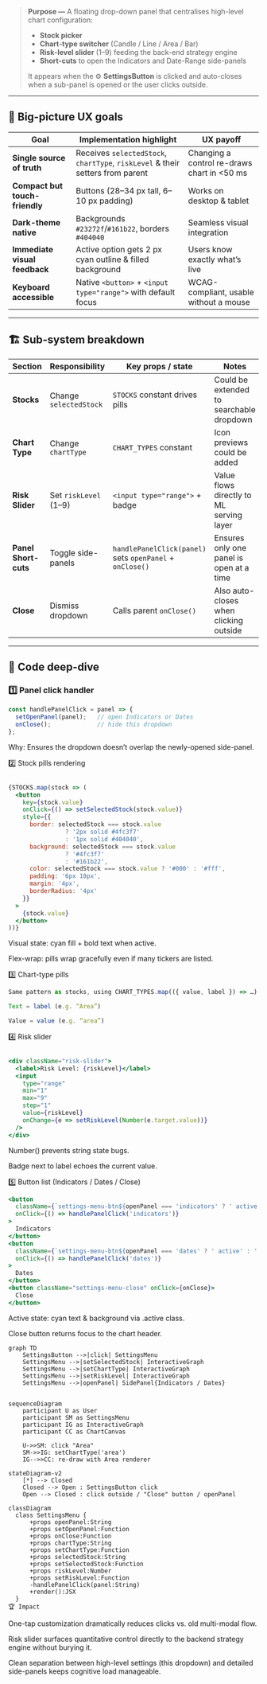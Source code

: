> **Purpose —** A floating drop-down panel that centralises high-level chart configuration:
> - **Stock picker**  
> - **Chart‐type switcher** (Candle / Line / Area / Bar)  
> - **Risk‐level slider** (1–9) feeding the back-end strategy engine  
> - **Short-cuts** to open the Indicators and Date-Range side-panels  
>  
> It appears when the ⚙️ **SettingsButton** is clicked and auto-closes when a sub-panel is opened or the user clicks outside.

---

## 🎯 Big-picture UX goals

| Goal                                    | Implementation highlight                                      | UX payoff                                                              |
|-----------------------------------------|---------------------------------------------------------------|------------------------------------------------------------------------|
| **Single source of truth**              | Receives `selectedStock`, `chartType`, `riskLevel` & their setters from parent | Changing a control re-draws chart in <50 ms                            |
| **Compact but touch-friendly**          | Buttons (28–34 px tall, 6–10 px padding)                      | Works on desktop & tablet                                              |
| **Dark-theme native**                   | Backgrounds `#23272f`/`#161b22`, borders `#404040`           | Seamless visual integration                                            |
| **Immediate visual feedback**           | Active option gets 2 px cyan outline & filled background      | Users know exactly what’s live                                         |
| **Keyboard accessible**                 | Native `<button>` + `<input type="range">` with default focus| WCAG-compliant, usable without a mouse                                 |

---

## 🏗 Sub-system breakdown

| Section         | Responsibility          | Key props / state                 | Notes                                                  |
|-----------------|-------------------------|-----------------------------------|--------------------------------------------------------|
| **Stocks**      | Change `selectedStock`  | `STOCKS` constant drives pills    | Could be extended to searchable dropdown               |
| **Chart Type**  | Change `chartType`      | `CHART_TYPES` constant            | Icon previews could be added                            |
| **Risk Slider** | Set `riskLevel` (1–9)   | `<input type="range">` + badge    | Value flows directly to ML serving layer                |
| **Panel Short-cuts** | Toggle side-panels | `handlePanelClick(panel)` sets `openPanel` + `onClose()` | Ensures only one panel is open at a time |
| **Close**       | Dismiss dropdown        | Calls parent `onClose()`          | Also auto-closes when clicking outside                  |

---

## 🧮 Code deep-dive

### 1️⃣ Panel click handler

```js
const handlePanelClick = panel => {
  setOpenPanel(panel);   // open Indicators or Dates
  onClose();             // hide this dropdown
};
```
Why: Ensures the dropdown doesn’t overlap the newly-opened side-panel.

2️⃣ Stock pills rendering
```jsx

{STOCKS.map(stock => (
  <button
    key={stock.value}
    onClick={() => setSelectedStock(stock.value)}
    style={{
      border: selectedStock === stock.value
                ? '2px solid #4fc3f7'
                : '1px solid #404040',
      background: selectedStock === stock.value
                ? '#4fc3f7'
                : '#161b22',
      color: selectedStock === stock.value ? '#000' : '#fff',
      padding: '6px 10px',
      margin: '4px',
      borderRadius: '4px'
    }}
  >
    {stock.value}
  </button>
))}
```
Visual state: cyan fill + bold text when active.

Flex-wrap: pills wrap gracefully even if many tickers are listed.

3️⃣ Chart-type pills
```jsx
Same pattern as stocks, using CHART_TYPES.map(({ value, label }) => …)

Text = label (e.g. “Area”)

Value = value (e.g. “area”)
```
4️⃣ Risk slider
```jsx

<div className="risk-slider">
  <label>Risk Level: {riskLevel}</label>
  <input
    type="range"
    min="1"
    max="9"
    step="1"
    value={riskLevel}
    onChange={e => setRiskLevel(Number(e.target.value))}
  />
</div>
```
Number() prevents string state bugs.

Badge next to label echoes the current value.

5️⃣ Button list (Indicators / Dates / Close)
```jsx
<button
  className={`settings-menu-btn${openPanel === 'indicators' ? ' active' : ''}`}
  onClick={() => handlePanelClick('indicators')}
>
  Indicators
</button>
<button
  className={`settings-menu-btn${openPanel === 'dates' ? ' active' : ''}`}
  onClick={() => handlePanelClick('dates')}
>
  Dates
</button>
<button className="settings-menu-close" onClick={onClose}>
  Close
</button>
```
Active state: cyan text & background via .active class.

Close button returns focus to the chart header.


```mermaid
graph TD
    SettingsButton -->|click| SettingsMenu
    SettingsMenu -->|setSelectedStock| InteractiveGraph
    SettingsMenu -->|setChartType| InteractiveGraph
    SettingsMenu -->|setRiskLevel| InteractiveGraph
    SettingsMenu -->|openPanel| SidePanel{Indicators / Dates}
```
```mermaid

sequenceDiagram
    participant U as User
    participant SM as SettingsMenu
    participant IG as InteractiveGraph
    participant CC as ChartCanvas

    U->>SM: click "Area"
    SM->>IG: setChartType('area')
    IG-->>CC: re-draw with Area renderer
```
```mermaid
stateDiagram-v2
    [*] --> Closed
    Closed --> Open : SettingsButton click
    Open --> Closed : click outside / "Close" button / openPanel
```
```mermaid
classDiagram
  class SettingsMenu {
      +props openPanel:String
      +props setOpenPanel:Function
      +props onClose:Function
      +props chartType:String
      +props setChartType:Function
      +props selectedStock:String
      +props setSelectedStock:Function
      +props riskLevel:Number
      +props setRiskLevel:Function
      -handlePanelClick(panel:String)
      +render():JSX
  }
🏆 Impact
```

One-tap customization dramatically reduces clicks vs. old multi-modal flow.

Risk slider surfaces quantitative control directly to the backend strategy engine without burying it.

Clean separation between high-level settings (this dropdown) and detailed side-panels keeps cognitive load manageable.

